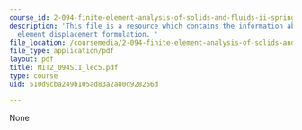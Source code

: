```yaml
---
course_id: 2-094-finite-element-analysis-of-solids-and-fluids-ii-spring-2011
description: 'This file is a resource which contains the information about finite
  element displacement formulation. '
file_location: /coursemedia/2-094-finite-element-analysis-of-solids-and-fluids-ii-spring-2011/510d9cba249b105ad83a2a80d928256d_MIT2_094S11_lec5.pdf
file_type: application/pdf
layout: pdf
title: MIT2_094S11_lec5.pdf
type: course
uid: 510d9cba249b105ad83a2a80d928256d

---
```

None